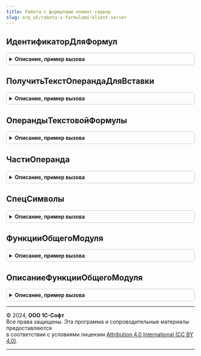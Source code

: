 ```yaml
---
title: Работа с формулами клиент сервер
slug: erp_uh/rabota-s-formulami-klient-server
---
```



## ИдентификаторДляФормул
<details style="margin: 1em 0; padding: 0.5em; border: 1px solid #ccc; border-radius: 6px;">

<summary style="font-weight: bold; cursor: pointer;">Описание, пример вызова</summary>

```bsl

// Вычисляет значение идентификатора из строки соответствии с правилами именования переменных.
//
// Параметры:
//  СтрНаименование - Строка - Наименование, строка из которой необходимо получить идентификатор.
//
// Возвращаемое значение:
//  Строка - Идентификатор, соответствующий правилам именования идентификаторов.
//
Функция ИдентификаторДляФормул(СтрНаименование) Экспорт
```

Пример вызова
```bsl
Результат = РаботаСФормуламиКлиентСервер.ИдентификаторДляФормул(СтрНаименование) 
```
</details>

## ПолучитьТекстОперандаДляВставки
<details style="margin: 1em 0; padding: 0.5em; border: 1px solid #ccc; border-radius: 6px;">

<summary style="font-weight: bold; cursor: pointer;">Описание, пример вызова</summary>

```bsl

// Получает текст операнда для вставки в формулу.
//
// Параметры:
//  Операнд - Строка - имя операнда.
//
// Возвращаемое значение:
//  Строка - Текст операнда для вставки.
//
Функция ПолучитьТекстОперандаДляВставки(Операнд) Экспорт
```

Пример вызова
```bsl
Результат = РаботаСФормуламиКлиентСервер.ПолучитьТекстОперандаДляВставки(Операнд) 
```
</details>

## ОперандыТекстовойФормулы
<details style="margin: 1em 0; padding: 0.5em; border: 1px solid #ccc; border-radius: 6px;">

<summary style="font-weight: bold; cursor: pointer;">Описание, пример вызова</summary>

```bsl

// Извлекает операнды из текстовой формулы
//
// Параметры:
//  Формула - Строка - текст формулы.
//  ТолькоУникальные - Булево - Если Истина, то в возвращаемый массив помещаются только уникальные операнды.
//
// Возвращаемое значение:
//  Массив - Операнды из текстовой формулы (без внешних скобок, например, "Номенклатура.{ДР.Экспедитор}").
//
Функция ОперандыТекстовойФормулы(Формула, ТолькоУникальные = Ложь) Экспорт
```

Пример вызова
```bsl
Результат = РаботаСФормуламиКлиентСервер.ОперандыТекстовойФормулы(Формула, ТолькоУникальные);
```
</details>

## ЧастиОперанда
<details style="margin: 1em 0; padding: 0.5em; border: 1px solid #ccc; border-radius: 6px;">

<summary style="font-weight: bold; cursor: pointer;">Описание, пример вызова</summary>

```bsl

// Возвращает массив частей операнда. Например, операнд
// 			"СтрокаТабличнойЧасти[0].РеквизитТЧ.{ХарактеристикаРеквизита}.РеквизитХарактеристики"
// должен быть разделен на части:
// 			"СтрокаТабличнойЧасти[0]", "РеквизитТЧ", "{ХарактеристикаРеквизита}", "РеквизитХарактеристики".
//
// Параметры:
// 	Операнд - Строка - Операнд формулы.
// 	ПредставленияХарактеристик - Булево - Флаг, указывающий, что парсится выражения с представлениями характеристик,
// 				а не идентификаторами.
// 	УдалятьВнешниеСкобки - Булево - Если Истина, то если операнд заключен во внешние [] скобки, они будут удалены.
// 				В основном, если операнд заключен во внешние квадратные скобки, это ограничение самого операнда,
// 				как, например, в формулах видов номенклатур. Однако, если разбирается на части часть операнда, то
// 				внешние квадратные скобки являются признаком характеристики, и их удалять не следует.
// 				Например, в методе "ВыполнениеПроверкиИПреобразованияВыражений", может распарсиваться путь
// 				типа "Счет.Субконто1.[Представление характеристики]". Тогда часть "Счет.Субконто1" - является
// 				первой частью выражения, а "[Представление характеристики]" - второй.
// Возвращаемое значение:
// 	Массив из Строка - Части операнда.
//
Функция ЧастиОперанда(Операнд, ПредставленияХарактеристик = Ложь, УдалятьВнешниеСкобки = Истина) Экспорт
```

Пример вызова
```bsl
Результат = РаботаСФормуламиКлиентСервер.ЧастиОперанда(Операнд, ПредставленияХарактеристик, УдалятьВнешниеСкобки);
```
</details>

## СпецСимволы
<details style="margin: 1em 0; padding: 0.5em; border: 1px solid #ccc; border-radius: 6px;">

<summary style="font-weight: bold; cursor: pointer;">Описание, пример вызова</summary>

```bsl

Функция СпецСимволы() Экспорт
```

Пример вызова
```bsl
Результат = РаботаСФормуламиКлиентСервер.СпецСимволы() 
```
</details>

## ФункцииОбщегоМодуля
<details style="margin: 1em 0; padding: 0.5em; border: 1px solid #ccc; border-radius: 6px;">

<summary style="font-weight: bold; cursor: pointer;">Описание, пример вызова</summary>

```bsl

// Возвращает пустой массив структур описаний функций, которые можно вызвать при выполнении формулы.
//
// Возвращаемое значение:
// 	Массив из см. ОписаниеФункцииОбщегоМодуля
//
Функция ФункцииОбщегоМодуля() Экспорт
```

Пример вызова
```bsl
Результат = РаботаСФормуламиКлиентСервер.ФункцииОбщегоМодуля() 
```
</details>

## ОписаниеФункцииОбщегоМодуля
<details style="margin: 1em 0; padding: 0.5em; border: 1px solid #ccc; border-radius: 6px;">

<summary style="font-weight: bold; cursor: pointer;">Описание, пример вызова</summary>

```bsl

// Возвращает структуру описания функции, которую можно вызвать при выполнении формулы.
//
// Возвращаемое значение:
// 	Структура - описание дополнительной функции, используемой в конструкторе формул и при выполнении формулы, со свойствами:
// 	 *Идентификатор - Строка - Обязательное поле. Идентификатор функции на языке кода. Например "РасчетПоАлгоритму".
// 	 *ПолныйПуть - Строка - Обязательное поле. Включает имя общего модуля и имя функции.
// 	 		Например, "СложныеРасчеты.РасчетПоАлгоритму".
// 	 *Представление - Строка - Обязательное поле. Представление отображения функции на языке пользователя.
// 	 		Например, "Расчет по алгоритму".
// 	 *КонструкцияДляВставки - Строка - Обязательное поле. Текст, вставляемый в конструктор формул.
// 	 		Содержит идентификатор функции на языке кода.
// 			Также может содержать запятые, а также подсказки для пользователя на языке пользователя.
// 			Например, "РасчетПоАлгоритму(<Параметр функции 1>, <Параметр функции 2>)".
// 			В приведенном примере описания параметров "<Параметр функции 1>" могут быть помещены в НСтр для отображения
// 			пользователю.
// 	 *Пояснение - Строка - Необязательный параметр. Пояснение, выводимое в конструкторе формул при позиционировании
// 	 		на строке функции. На языке пользователя.
//
Функция ОписаниеФункцииОбщегоМодуля() Экспорт
```

Пример вызова
```bsl
Результат = РаботаСФормуламиКлиентСервер.ОписаниеФункцииОбщегоМодуля() 
```
</details>

---

© 2024, **ООО 1С-Софт**  
Все права защищены. Эта программа и сопроводительные материалы предоставляются  
в соответствии с условиями лицензии [Attribution 4.0 International (CC BY 4.0)](https://creativecommons.org/licenses/by/4.0/legalcode).

---
